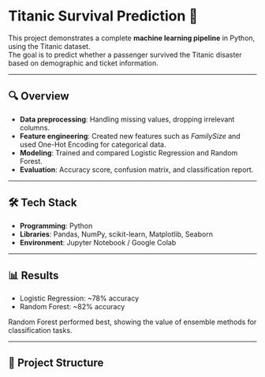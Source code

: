 # Titanic Survival Prediction 🚢  

This project demonstrates a complete **machine learning pipeline** in Python, using the Titanic dataset.  
The goal is to predict whether a passenger survived the Titanic disaster based on demographic and ticket information.  

---

## 🔍 Overview
- **Data preprocessing**: Handling missing values, dropping irrelevant columns.  
- **Feature engineering**: Created new features such as *FamilySize* and used One-Hot Encoding for categorical data.  
- **Modeling**: Trained and compared Logistic Regression and Random Forest.  
- **Evaluation**: Accuracy score, confusion matrix, and classification report.  

---

## 🛠️ Tech Stack
- **Programming**: Python  
- **Libraries**: Pandas, NumPy, scikit-learn, Matplotlib, Seaborn  
- **Environment**: Jupyter Notebook / Google Colab  

---

## 📊 Results
- Logistic Regression: ~78% accuracy  
- Random Forest: ~82% accuracy  

Random Forest performed best, showing the value of ensemble methods for classification tasks.  

---

## 📂 Project Structure
